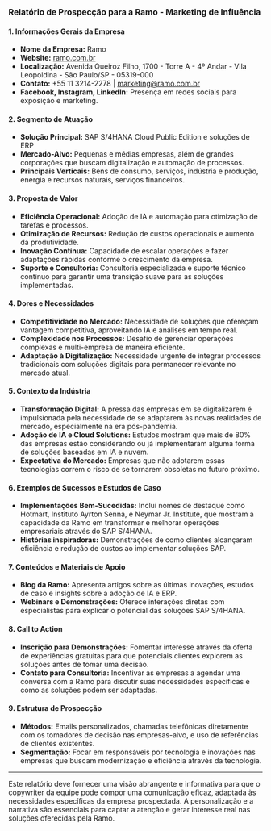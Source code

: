 ### Relatório de Prospecção para a Ramo - Marketing de Influência

#### 1. Informações Gerais da Empresa
- **Nome da Empresa:** Ramo
- **Website:** [ramo.com.br](http://www.ramo.com.br)
- **Localização:** Avenida Queiroz Filho, 1700 - Torre A - 4º Andar - Vila Leopoldina - São Paulo/SP - 05319-000
- **Contato:** +55 11 3214-2278 | marketing@ramo.com.br
- **Facebook, Instagram, LinkedIn:** Presença em redes sociais para exposição e marketing.

#### 2. Segmento de Atuação
- **Solução Principal:** SAP S/4HANA Cloud Public Edition e soluções de ERP
- **Mercado-Alvo:** Pequenas e médias empresas, além de grandes corporações que buscam digitalização e automação de processos.
- **Principais Verticais:** Bens de consumo, serviços, indústria e produção, energia e recursos naturais, serviços financeiros.

#### 3. Proposta de Valor
- **Eficiência Operacional:** Adoção de IA e automação para otimização de tarefas e processos.
- **Otimização de Recursos:** Redução de custos operacionais e aumento da produtividade.
- **Inovação Contínua:** Capacidade de escalar operações e fazer adaptações rápidas conforme o crescimento da empresa.
- **Suporte e Consultoria:** Consultoria especializada e suporte técnico contínuo para garantir uma transição suave para as soluções implementadas.

#### 4. Dores e Necessidades
- **Competitividade no Mercado:** Necessidade de soluções que ofereçam vantagem competitiva, aproveitando IA e análises em tempo real.
- **Complexidade nos Processos:** Desafio de gerenciar operações complexas e multi-empresa de maneira eficiente.
- **Adaptação à Digitalização:** Necessidade urgente de integrar processos tradicionais com soluções digitais para permanecer relevante no mercado atual.

#### 5. Contexto da Indústria
- **Transformação Digital:** A pressa das empresas em se digitalizarem é impulsionada pela necessidade de se adaptarem às novas realidades de mercado, especialmente na era pós-pandemia.
- **Adoção de IA e Cloud Solutions:** Estudos mostram que mais de 80% das empresas estão considerando ou já implementaram alguma forma de soluções baseadas em IA e nuvem.
- **Expectativa do Mercado:** Empresas que não adotarem essas tecnologias correm o risco de se tornarem obsoletas no futuro próximo.

#### 6. Exemplos de Sucessos e Estudos de Caso
- **Implementações Bem-Sucedidas:** Inclui nomes de destaque como Hotmart, Instituto Ayrton Senna, e Neymar Jr. Institute, que mostram a capacidade da Ramo em transformar e melhorar operações empresariais através do SAP S/4HANA.
- **Histórias inspiradoras:** Demonstrações de como clientes alcançaram eficiência e redução de custos ao implementar soluções SAP.

#### 7. Conteúdos e Materiais de Apoio
- **Blog da Ramo:** Apresenta artigos sobre as últimas inovações, estudos de caso e insights sobre a adoção de IA e ERP.
- **Webinars e Demonstrações:** Oferece interações diretas com especialistas para explicar o potencial das soluções SAP S/4HANA.

#### 8. Call to Action
- **Inscrição para Demonstrações:** Fomentar interesse através da oferta de experiências gratuitas para que potenciais clientes explorem as soluções antes de tomar uma decisão.
- **Contato para Consultoria:** Incentivar as empresas a agendar uma conversa com a Ramo para discutir suas necessidades específicas e como as soluções podem ser adaptadas.

#### 9. Estrutura de Prospecção
- **Métodos:** Emails personalizados, chamadas telefônicas diretamente com os tomadores de decisão nas empresas-alvo, e uso de referências de clientes existentes.
- **Segmentação:** Focar em responsáveis por tecnologia e inovações nas empresas que buscam modernização e eficiência através da tecnologia.

---

Este relatório deve fornecer uma visão abrangente e informativa para que o copywriter da equipe pode compor uma comunicação eficaz, adaptada às necessidades específicas da empresa prospectada. A personalização e a narrativa são essenciais para captar a atenção e gerar interesse real nas soluções oferecidas pela Ramo.